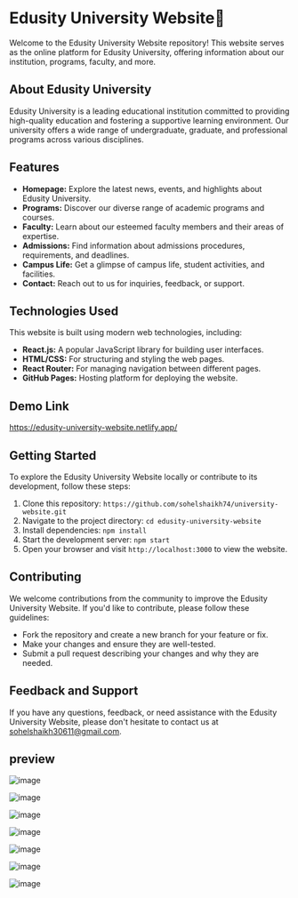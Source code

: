 # Edusity University Website🏫

Welcome to the Edusity University Website repository! This website serves as the online platform for Edusity University, offering information about our institution, programs, faculty, and more.

## About Edusity University

Edusity University is a leading educational institution committed to providing high-quality education and fostering a supportive learning environment. Our university offers a wide range of undergraduate, graduate, and professional programs across various disciplines.

## Features

- **Homepage:** Explore the latest news, events, and highlights about Edusity University.
- **Programs:** Discover our diverse range of academic programs and courses.
- **Faculty:** Learn about our esteemed faculty members and their areas of expertise.
- **Admissions:** Find information about admissions procedures, requirements, and deadlines.
- **Campus Life:** Get a glimpse of campus life, student activities, and facilities.
- **Contact:** Reach out to us for inquiries, feedback, or support.

## Technologies Used

This website is built using modern web technologies, including:

- **React.js:** A popular JavaScript library for building user interfaces.
- **HTML/CSS:** For structuring and styling the web pages.
- **React Router:** For managing navigation between different pages.
- **GitHub Pages:** Hosting platform for deploying the website.

## Demo Link
https://edusity-university-website.netlify.app/

## Getting Started

To explore the Edusity University Website locally or contribute to its development, follow these steps:

1. Clone this repository: `https://github.com/sohelshaikh74/university-website.git`
2. Navigate to the project directory: `cd edusity-university-website`
3. Install dependencies: `npm install`
4. Start the development server: `npm start`
5. Open your browser and visit `http://localhost:3000` to view the website.

## Contributing

We welcome contributions from the community to improve the Edusity University Website. If you'd like to contribute, please follow these guidelines:

- Fork the repository and create a new branch for your feature or fix.
- Make your changes and ensure they are well-tested.
- Submit a pull request describing your changes and why they are needed.

## Feedback and Support

If you have any questions, feedback, or need assistance with the Edusity University Website, please don't hesitate to contact us at [sohelshaikh30611@gmail.com](mailto:contact@edusityuniversity.com).



## preview

![image](https://github.com/sohelshaikh74/university-website/assets/118370019/51b4ac8c-ee0e-4a4b-bec5-e960785abe47)

![image](https://github.com/sohelshaikh74/university-website/assets/118370019/46bb5d10-8515-43f5-8eb2-70c0a874850e)

![image](https://github.com/sohelshaikh74/university-website/assets/118370019/546f632d-07aa-40dc-84bc-6da7c51660c4)

![image](https://github.com/sohelshaikh74/university-website/assets/118370019/e643d246-9e12-4d4a-bd30-9a0d345ca052)

![image](https://github.com/sohelshaikh74/university-website/assets/118370019/d22fae2c-1fb5-434c-ae1b-f67a9dad413d)

![image](https://github.com/sohelshaikh74/university-website/assets/118370019/c4a2e973-3c57-4a22-a50e-125db2a7f557)

![image](https://github.com/sohelshaikh74/university-website/assets/118370019/9e278947-207c-44cd-97b1-138fa310f382)

